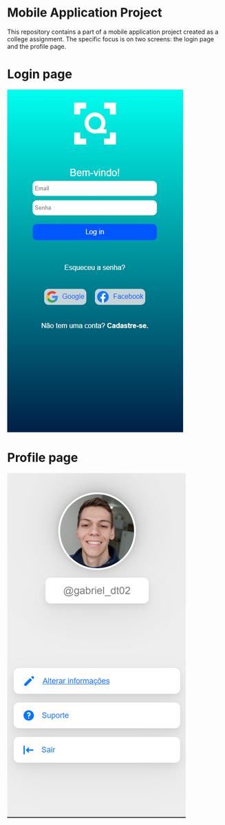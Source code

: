 # Mobile Application Project

This repository contains a part of a mobile application project created as a college assignment. The specific focus is on two screens: the login page and the profile page. 

# Login page
![Login Page](assets/images/login-page.png)

# Profile page
![Profile Page](assets/images/noqueue-profile-page.png)







